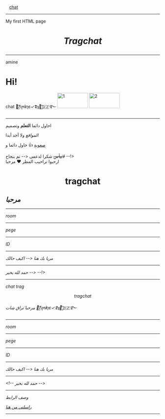 <html>

<a class="rYDfvb" href="/?hl=en-DZ&amp;sa=X&amp;ved=0ahUKEwjwyo751a-AAxW5TaQEHScNDDMQnZcCCAU" role="menuitem"><img alt="" class="EuAkLc" src="https://www.gstatic.com/navigationdrawer/home_icon.svg"></a>
<a class="rYDfvb" href="/?hl=en-DZ&amp;sa=X&amp;ved=0ahUKEwjwyo751a-AAxW5TaQEHScNDDMQnZcCCAU" role="menuitem"><img alt="" class="EuAkLc" src="https://www.gstatic.com/navigationdrawer/home_icon.svg"></a>
<a class="rYDfvb" href="/?hl=en-DZ&amp;sa=X&amp;ved=0ahUKEwjwyo751a-AAxW5TaQEHScNDDMQnZcCCAU" role="menuitem"><img alt="" class="EuAkLc" src="https://www.gstatic.com/navigationdrawer/home_icon.svg"></a>
<a href="https://www.noor-book.com/">chat</a><br />
<hr/>
<head>
<body>
 My first HTML page
<h1>
<p align="center">
<i>
Tragchat 
</i>
</p>
</h1>
<hr/>
<p>
amine 
 </p>
<h1>Hi!</h1>
chat 
᭓͜͡Λϻ𝐢ηє✓𝕯𝖟᭓͜͡⁦🇩🇿⁩࿐
<body>
<img src="myPic.jpg" alt="1 "width="100px"
height="50px" />
<img src="mypic.jpg" alt="2
"width="100x"
height="50x" />
 </body>

<p>
<hr />
 احاول دائما 
 <b>التعلم</b> وتصميم

 <i>المواقع</i> ولا أجد أبدا  

 <u>صعوبة</u> 👍 حاول دائما و 

 <del>لاتيأس</del> شكرا لدعمى
<-- تم بنجاح --!>
 <br/>
ارحبوا تراحيب المطر ❤️
مرحبا 
<body dir='ltr'>
<h1>
<p align="center">
tragchat 
</p>
</h1>
<h2>
<i>
<b>مرحبا</b>
<i/>
</h2>
<body dir='ltr'>
<hr />
<p> room</p>

<hr />

<p> pege</p>
<hr />

<p> ID</p>
<hr />
</html>
<!-- comment -->
مربا بك هنا
<body dir='ltr'>
<-- اكيف حالك</p><hr/>
<-- حمد لله بخير  --!> 
<hr />
 </body>
chat 
trag
 </body>
<p align="center">
tragchat 
</p>
مرحبا 
<body dir='ltr'>
َتراق شات 
</body>
᭓͜͡Λϻ𝐢ηє✓𝕯𝖟᭓͜͡⁦🇩🇿⁩࿐
<body dir='ltr'>
<hr />
<p> room</p>

<hr />

<p> pege</p>
<hr />

<p> ID</p>
<hr />
<!-- comment -->
مربا بك هنا
<body dir='ltr'>
<-- اكيف حالك</p><hr/>
<-- حمد لله بخير  --!> 
</body>
<hr />
<body>
<head>
وصف الرابط 
 </head>
 <body>
 <a href="http://www.somesite.com/files/file1.zip">

</a>

 <br />

 <a href ="mailto:mokhtar_bettaharhafid@gmail.com"> راسلني من هنا </a>
<hr/>
 </body>


</html>


